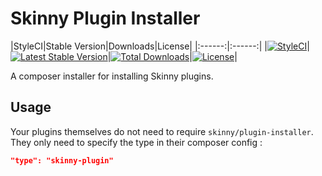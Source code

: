 # Skinny Plugin Installer

|StyleCI|Stable Version|Downloads|License|
|:------:|:------:|
|[![StyleCI](https://styleci.io/repos/73428628/shield)](https://styleci.io/repos/73428628)|[![Latest Stable Version](https://img.shields.io/packagist/v/SkinnyBot/Plugin-Installer.svg?style=flat-square)](https://packagist.org/packages/skinnybot/plugin-installer)|[![Total Downloads](https://img.shields.io/packagist/dt/skinnybot/plugin-installer.svg?style=flat-square)](https://packagist.org/packages/skinnybot/plugin-installer)|[![License](https://img.shields.io/badge/license-MIT-brightgreen.svg?style=flat-square)](https://packagist.org/packages/skinnybot/skinny-skeleton)|

A composer installer for installing Skinny plugins.

## Usage
Your plugins themselves do not need to require `skinny/plugin-installer`. They only need to specify the type in their composer config :
```json
"type": "skinny-plugin"
```
